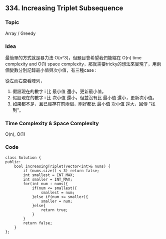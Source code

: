 ## 334. Increasing Triplet Subsequence

### Topic
Array / Greedy

### Idea
最簡單的方式就是暴力法 O(n^3)，但題目會希望我們能縮在 O(n) time complexity and O(1) space complexity，那就需要tricky的想法來實現了，用兩個變數分別記錄最小值與次小值，有三種case :  

從左而右查看陣列，
1. 假設現在的數字 i 比 最小值 還小，更新最小值。
2. 假設現在的數字 i 比 次小值 還小，但並沒有比 最小值 還小，更新次小值。
3. 如果都不是，且已經存在前兩個，剛好都比 最小值 次小值 還大，回傳 "找到"。


### Time Complexity & Space Complexity
O(n), O(1)

### Code
```
class Solution {
public:
    bool increasingTriplet(vector<int>& nums) {
        if (nums.size() < 3) return false;
        int smallest = INT_MAX;
        int smaller = INT_MAX;
        for(int num : nums){
            if(num <= smallest){
                smallest = num;
            }else if(num <= smaller){
                smaller = num;
            }else{
                return true;
            }
        }
        return false;
    }
};
```
